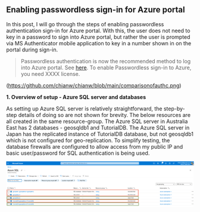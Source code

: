## Enabling passwordless sign-in for Azure portal

In this post, I will go through the steps of enabling passwordless authentication sign-in for Azure portal. With this, the user does not need to key in a password to sign into Azure portal, but rather the user is prompted via MS Authenticator mobile application to key in a number shown in on the portal during sign-in.

> Passwordless authentication is now the recommended method to log into Azure portal. See [here](https://www.microsoft.com/en-us/security/business/solutions/passwordless-authentication). To enable Passwordless sign-in to Azure, you need XXXX license. 

(https://github.com/chianw/chianw/blob/main/comparisonofauthc.png)


**1. Overview of setup - Azure SQL server and databases**

As setting up Azure SQL server is relatively straightforward, the step-by-step details of doing so are not shown for brevity. The below resources are all created in the same resource-group. The Azure SQL server in Australia East has 2 databases - geosqldb1 and TutorialDB. The Azure SQL server in Japan has the replicated instance of TutorialDB database, but not geosqldb1 which is not configured for geo-replication. To simplify testing, the database firewalls are configured to allow access from my public IP and basic user/password for SQL authentication is being used. 

![azuresqlreplica1.png](https://github.com/chianw/chianw/blob/main/azuresqlreplica1.png)